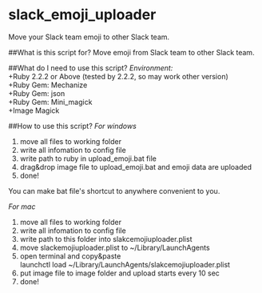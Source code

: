 # slack_emoji_uploader
Move your Slack team emoji to other Slack team.

##What is this script for?
Move emoji from Slack team to other Slack team.

##What do I need to use this script?
*Environment:*  
 +Ruby 2.2.2 or Above (tested by 2.2.2, so may work other version)  
 +Ruby Gem: Mechanize  
 +Ruby Gem: json  
 +Ruby Gem: Mini_magick  
 +Image Magick  

##How to use this script?
*For windows*  
1. move all files to working folder  
2. write all infomation to config file  
3. write path to ruby in upload_emoji.bat file  
4. drag&drop image file to upload_emoji.bat and emoji data are uploaded  
5. done!  
  
You can make bat file's shortcut to anywhere convenient to you.
  
*For mac*
1. move all files to working folder  
2. write all infomation to config file  
3. write path to this folder into slakcemojiuploader.plist  
4. move slackemojiuploader.plist to ~/Library/LaunchAgents  
5. open terminal and copy&paste  
launchctl load ~/Library/LaunchAgents/slakcemojiuploader.plist  
6. put image file to image folder and upload starts every 10 sec  
7. done!  
